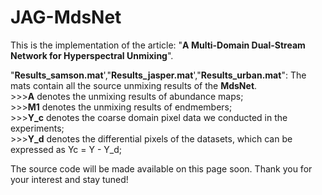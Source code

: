# JAG-MdsNet
This is the implementation of the article: "**A Multi-Domain Dual-Stream Network for Hyperspectral Unmixing**".

  "**Results_samson.mat**',"**Results_jasper.mat**',"**Results_urban.mat**": The mats contain all the source unmixing results of the **MdsNet**.  
    >>>**A** denotes the unmixing results of abundance maps;  
    >>>**M1** denotes the unmixing results of endmembers;  
    >>>**Y_c** denotes the coarse domain pixel data we conducted in the experiments;  
    >>>**Y_d** denotes the differential pixels of the datasets, which can be expressed as Yc = Y - Y_d;  

The source code will be made available on this page soon. Thank you for your interest and stay tuned!

